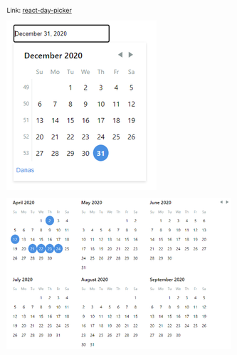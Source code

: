 Link: [react-day-picker](https://react-day-picker.js.org/)

![day picker](https://github.com/danci-silicone/react-day-picker/blob/master/images/day_picker.PNG)

![calendar](https://github.com/danci-silicone/react-day-picker/blob/master/images/calendar.PNG)






